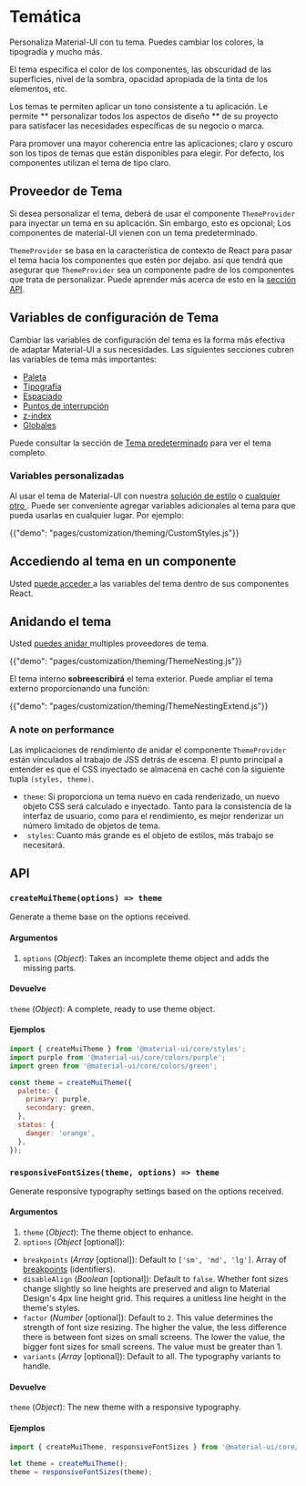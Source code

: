 # Temática

<p class="description">Personaliza Material-UI con tu tema. Puedes cambiar los colores, la tipogradía y mucho más.</p>

El tema especifica el color de los componentes, las obscuridad de las superficies, nivel de la sombra, opacidad apropiada de la tinta de los elementos, etc.

Los temas te permiten aplicar un tono consistente a tu aplicación. Le permite ** personalizar todos los aspectos de diseño ** de su proyecto para satisfacer las necesidades específicas de su negocio o marca.

Para promover una mayor coherencia entre las aplicaciones; claro y oscuro son los tipos de temas que están disponibles para elegir. Por defecto, los componentes utilizan el tema de tipo claro.

## Proveedor de Tema

Si desea personalizar el tema, deberá de usar el componente ` ThemeProvider ` para inyectar un tema en su aplicación. Sin embargo, esto es opcional; Los componentes de material-UI vienen con un tema predeterminado.

`ThemeProvider` se basa en la característica de contexto de React para pasar el tema hacia los componentes que estén por dejabo. así que tendrá que asegurar que `ThemeProvider` sea un componente padre de los componentes que trata de personalizar. Puede aprender más acerca de esto en la [sección API](/styles/api/#themeprovider).

## Variables de configuración de Tema

Cambiar las variables de configuración del tema es la forma más efectiva de adaptar Material-UI a sus necesidades. Las siguientes secciones cubren las variables de tema más importantes:

- [Paleta](/customization/palette/)
- [Tipografía](/customization/typography/)
- [Espaciado](/customization/spacing/)
- [Puntos de interrupción](/customization/breakpoints/)
- [z-index](/customization/z-index/)
- [Globales](/customization/globals/)

Puede consultar la sección de [Tema predeterminado](/customization/default-theme/) para ver el tema completo.

### Variables personalizadas

Al usar el tema de Material-UI con nuestra [solución de estilo](/styles/basics/) o [ cualquier otro ](/guides/interoperability/#themeprovider). Puede ser conveniente agregar variables adicionales al tema para que pueda usarlas en cualquier lugar. Por ejemplo:

{{"demo": "pages/customization/theming/CustomStyles.js"}}

## Accediendo al tema en un componente

Usted [ puede acceder ](/styles/advanced/#accessing-the-theme-in-a-component) a las variables del tema dentro de sus componentes React.

## Anidando el tema

Usted [ puedes anidar ](/styles/advanced/#theme-nesting) multiples proveedores de tema.

{{"demo": "pages/customization/theming/ThemeNesting.js"}}

El tema interno **sobreescribirá** el tema exterior. Puede ampliar el tema externo proporcionando una función:

{{"demo": "pages/customization/theming/ThemeNestingExtend.js"}}

### A note on performance

Las implicaciones de rendimiento de anidar el componente ` ThemeProvider ` están vinculados al trabajo de JSS detrás de escena. El punto principal a entender es que el CSS inyectado se almacena en caché con la siguiente tupla ` (styles, theme) `.

- `theme`: Si proporciona un tema nuevo en cada renderizado, un nuevo objeto CSS será calculado e inyectado. Tanto para la consistencia de la interfaz de usuario, como para el rendimiento, es mejor renderizar un número limitado de objetos de tema.
- ` styles`: Cuanto más grande es el objeto de estilos, más trabajo se necesitará.

## API

### `createMuiTheme(options) => theme`

Generate a theme base on the options received.

#### Argumentos

1. `options` (*Object*): Takes an incomplete theme object and adds the missing parts.

#### Devuelve

`theme` (*Object*): A complete, ready to use theme object.

#### Ejemplos

```js
import { createMuiTheme } from '@material-ui/core/styles';
import purple from '@material-ui/core/colors/purple';
import green from '@material-ui/core/colors/green';

const theme = createMuiTheme({
  palette: {
    primary: purple,
    secondary: green,
  },
  status: {
    danger: 'orange',
  },
});
```

### `responsiveFontSizes(theme, options) => theme`

Generate responsive typography settings based on the options received.

#### Argumentos

1. `theme` (*Object*): The theme object to enhance.
2. `options` (*Object* [optional]):

- `breakpoints` (*Array<string>* [optional]): Default to `['sm', 'md', 'lg']`. Array of [breakpoints](/customization/breakpoints/) (identifiers).
- `disableAlign` (*Boolean* [optional]): Default to `false`. Whether font sizes change slightly so line heights are preserved and align to Material Design's 4px line height grid. This requires a unitless line height in the theme's styles.
- `factor` (*Number* [optional]): Default to `2`. This value determines the strength of font size resizing. The higher the value, the less difference there is between font sizes on small screens. The lower the value, the bigger font sizes for small screens. The value must be greater than 1.
- `variants` (*Array<string>* [optional]): Default to all. The typography variants to handle.

#### Devuelve

`theme` (*Object*): The new theme with a responsive typography.

#### Ejemplos

```js
import { createMuiTheme, responsiveFontSizes } from '@material-ui/core/styles';

let theme = createMuiTheme();
theme = responsiveFontSizes(theme);
```